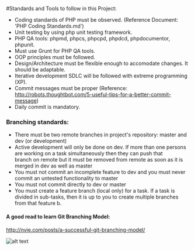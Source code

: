 #Standards and Tools to follow in this Project:
- Coding standards of PHP must be observed. (Reference Document: 'PHP Coding Standards.md')
- Unit testing by using php unit testing framework.
- PHP QA tools: phpmd, phpcs, phpcpd, phpdcd, phpdocumentor, phpunit.
- Must use Grunt for PHP QA tools.
- OOP principles must be followed.
- Design/Architecture must be flexible enough to accomodate changes. It should be adaptable.
- Iterative development SDLC will be followed with extreme programming (XP).
- Commit messages must be proper (Reference: http://robots.thoughtbot.com/5-useful-tips-for-a-better-commit-message)
- Daily commit is mandatory.

### Branching standards:
- There must be two remote branches in project's repository: master and dev (or development)
- Active development will only be done on dev. If more than one persons are working on a task simultaneously then they can push that  
  branch on remote but it must be removed from remote as soon as it is merged in dev as well as master
- You must not commit an incomplete feature to dev and you must never commit an untested functionality to master
- You must not commit directly to dev or master
- You must create a feature branch (local only) for a task. If a task is divided in sub-tasks, then it is up to you to create multiple  branches from that feature b.

#### A good read to learn Git Branching Model:
http://nvie.com/posts/a-successful-git-branching-model/

![alt text](http://nvie.com/img/2009/12/Screen-shot-2009-12-24-at-11.32.03.png "Logo Title Text 1")

